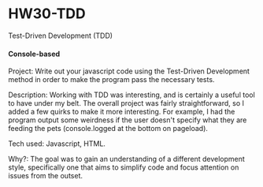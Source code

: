 HW30-TDD
========

Test-Driven Development (TDD)

#### Console-based

Project: Write out your javascript code using the Test-Driven Development method in order to make the program pass the necessary tests.

Description: Working with TDD was interesting, and is certainly a useful tool to have under my belt. The overall project was fairly straightforward, so I added a few quirks to make it more interesting. For example, I had the program output some weirdness if the user doesn't specify what they are feeding the pets (console.logged at the bottom on pageload).

Tech used: Javascript, HTML.

Why?: The goal was to gain an understanding of a different development style, specifically one that aims to simplify code and focus attention on issues from the outset.
